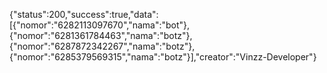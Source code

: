 {"status":200,"success":true,"data":[{"nomor":"6282113097670","nama":"bot"},{"nomor":"6281361784463","nama":"botz"},{"nomor":"6287872342267","nama":"botz"},{"nomor":"6285379569315","nama":"botz"}],"creator":"Vinzz-Developer"}
